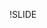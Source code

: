 !SLIDE
<!-- cascading , implementacion de algoritmos con cascalog + hadoop,
implementacion algoritmos con storm -->
